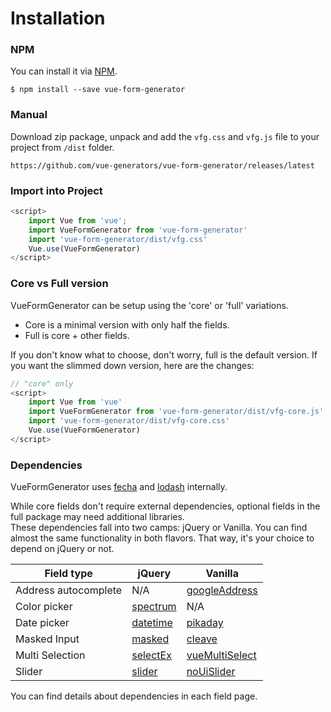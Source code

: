 # Installation

### NPM

You can install it via [NPM](http://npmjs.org/).

```
$ npm install --save vue-form-generator
```

### Manual

Download zip package, unpack and add the `vfg.css` and `vfg.js` file to your project from `/dist` folder.

```
https://github.com/vue-generators/vue-form-generator/releases/latest
```

### Import into Project

```js
<script>
    import Vue from 'vue';
    import VueFormGenerator from 'vue-form-generator'
    import 'vue-form-generator/dist/vfg.css'
    Vue.use(VueFormGenerator)
</script>
```


### Core vs Full version

VueFormGenerator can be setup using the 'core' or 'full' variations.
* Core is a minimal version with only half the fields.  
* Full is core + other fields.

If you don't know what to choose, don't worry, full is the default version.
If you want the slimmed down version, here are the changes:

```js
// "core" only
<script>
    import Vue from 'vue'
    import VueFormGenerator from 'vue-form-generator/dist/vfg-core.js'
    import 'vue-form-generator/dist/vfg-core.css'
    Vue.use(VueFormGenerator)
</script>
```

### Dependencies

VueFormGenerator uses [fecha](https://github.com/taylorhakes/fecha) and [lodash](https://lodash.com/) internally.

While core fields don't require external dependencies, optional fields in the full package may need additional libraries.  
These dependencies fall into two camps: jQuery or Vanilla. You can find almost the same functionality in both flavors.
That way, it's your choice to depend on jQuery or not.

| Field type | jQuery | Vanilla |
| --- | --- | --- |
| Address autocomplete | N/A | [googleAddress](fields/googleaddress.md) |
| Color picker | [spectrum](fields/spectrum.md) | N/A |
| Date picker | [datetime](fields/datetime.md) | [pikaday](fields/pikaday.md) |
| Masked Input | [masked](fields/masked.md) | [cleave](fields/cleave.md) |
| Multi Selection | [selectEx](fields/selectex.md) | [vueMultiSelect](fields/vuemultiselect.md) |
| Slider | [slider](fields/slider.md) | [noUiSlider](fields/nouislider.md) |

You can find details about dependencies in each field page.

